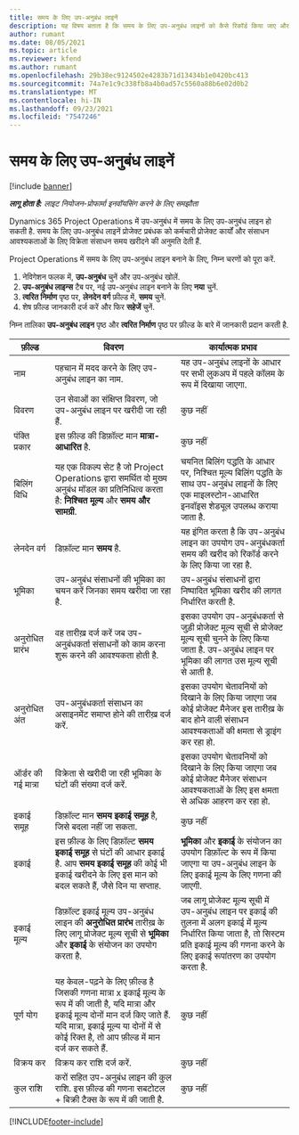 ```yaml
---
title: समय के लिए उप-अनुबंध लाइनें
description: यह विषय बताता है कि समय के लिए उप-अनुबंध लाइनों को कैसे रिकॉर्ड किया जाए और विक्रेताओं से समय की खरीदारी को कैसे रिकॉर्ड किया जाए.
author: rumant
ms.date: 08/05/2021
ms.topic: article
ms.reviewer: kfend
ms.author: rumant
ms.openlocfilehash: 29b38ec9124502e4283b71d13434b1e0420bc413
ms.sourcegitcommit: 74a7e1c9c338fb8a4b0ad57c5560a88b6e02d0b2
ms.translationtype: MT
ms.contentlocale: hi-IN
ms.lasthandoff: 09/23/2021
ms.locfileid: "7547246"
---
```

# <a name="subcontract-lines-for-time"></a>समय के लिए उप-अनुबंध लाइनें

[!include [banner](../../includes/dataverse-preview.md)]

_**लागू होता है:** लाइट नियोजन-प्रोफार्मा इनवॉयसिंग करने के लिए समझौता_

Dynamics 365 Project Operations में उप-अनुबंध में समय के लिए उप-अनुबंध लाइन हो सकती है. समय के लिए उप-अनुबंध लाइनें प्रोजेक्ट प्रबंधक को कर्मचारी प्रोजेक्ट कार्यों और संसाधन आवश्यकताओं के लिए विक्रेता संसाधन समय खरीदने की अनुमति देती हैं.

Project Operations में समय के लिए उप-अनुबंध लाइन बनाने के लिए, निम्न चरणों को पूरा करें.

1. नेविगेशन फलक में, **उप-अनुबंध** चुनें और उप-अनुबंध खोलें.
2. **उप-अनुबंध लाइन्स** टैब पर, नई उप-अनुबंध लाइन बनाने के लिए **नया** चुनें.
3. **त्वरित निर्माण** पृष्ठ पर, **लेनदेन वर्ग** फ़ील्ड में, **समय** चुनें.
4. शेष फ़ील्ड जानकारी दर्ज करें और फिर **सहेजें** चुनें.

  निम्न तालिका **उप-अनुबंध लाइन** पृष्ठ और **त्वरित निर्माण** पृष्ठ पर फ़ील्ड के बारे में जानकारी प्रदान करती है.

| **फ़ील्ड** | **विवरण** | **कार्यात्मक प्रभाव** |
| --- | --- | --- |
| नाम | पहचान में मदद करने के लिए उप-अनुबंध लाइन का नाम. | यह उप-अनुबंध लाइनों के आधार पर सभी लुकअप में पहले कॉलम के रूप में दिखाया जाएगा. |
| विवरण | उन सेवाओं का संक्षिप्त विवरण, जो उप-अनुबंध लाइन पर खरीदी जा रही हैं. |कुछ नहीं |
| पंक्ति प्रकार |   इस फ़ील्ड की डिफ़ॉल्ट मान **मात्रा-आधारित** है.| कुछ नहीं |
| बिलिंग विधि | यह एक विकल्प सेट है जो Project Operations द्वारा समर्थित दो मुख्य अनुबंध मॉडल का प्रतिनिधित्व करता है: **निश्चित मूल्य** और **समय और सामग्री**. | चयनित बिलिंग पद्धति के आधार पर, निश्चित मूल्य बिलिंग पद्धति के साथ उप-अनुबंध लाइनों के लिए एक माइलस्टोन-आधारित इनवॉइस शेड्यूल उपलब्ध कराया जाता है. |
| लेनदेन वर्ग | डिफ़ॉल्ट मान **समय** है. | यह इंगित करता है कि उप-अनुबंध लाइन का उपयोग उप-अनुबंधकर्ता समय की खरीद को रिकॉर्ड करने के लिए किया जा रहा है. |
| भूमिका | उप-अनुबंध संसाधनों की भूमिका का चयन करें जिनका समय खरीदा जा रहा है. | उप-अनुबंध संसाधनों द्वारा निष्पादित भूमिका खरीद की लागत निर्धारित करती है. |
| अनुरोधित प्रारंभ | वह तारीख़ दर्ज करें जब उप-अनुबंधकर्ता संसाधनों को काम करना शुरू करने की आवश्यकता होती है. | इसका उपयोग उप-अनुबंधकर्ता से जुड़ी प्रोजेक्ट मूल्य सूची से प्रोजेक्ट मूल्य सूची चुनने के लिए किया जाता है. उप-अनुबंध लाइन पर भूमिका की लागत उस मूल्य सूची से आती है. |
| अनुरोधित अंत | उप-अनुबंधकर्ता संसाधन का असाइनमेंट समाप्त होने की तारीख़ दर्ज करें. | इसका उपयोग चेतावनियों को दिखाने के लिए किया जाएगा जब कोई प्रोजेक्ट मैनेजर इस तारीख़ के बाद होने वाली संसाधन आवश्यकताओं की क्षमता से ड्राइंग कर रहा हो. |
| ऑर्डर की गई मात्रा | विक्रेता से खरीदी जा रही भूमिका के घंटों की संख्या दर्ज करें. | इसका उपयोग चेतावनियों को दिखाने के लिए किया जाएगा जब कोई प्रोजेक्ट मैनेजर संसाधन आवश्यकताओं के लिए इस क्षमता से अधिक आहरण कर रहा हो. |
| इकाई समूह | डिफ़ॉल्ट मान **समय इकाई समूह** है, जिसे बदला नहीं जा सकता. | कुछ नहीं|
| इकाई | इस फ़ील्ड के लिए डिफ़ॉल्ट **समय इकाई समूह** से घंटों की आधार इकाई है. आप **समय इकाई समूह** की कोई भी इकाई खरीदने के लिए इस मान को बदल सकते हैं, जैसे दिन या सप्ताह. | **भूमिका** और **इकाई** के संयोजन का उपयोग डिफ़ॉल्ट के रूप में किया जाएगा या उप-अनुबंध लाइन के लिए इकाई मूल्य के लिए गणना की जाएगी. |
| इकाई मूल्य | डिफ़ॉल्ट इकाई मूल्य उप-अनुबंध लाइन की **अनुरोधित प्रारंभ** तारीख़ के लिए लागू प्रोजेक्ट मूल्य सूची से **भूमिका** और **इकाई** के संयोजन का उपयोग करता है. | जब लागू प्रोजेक्ट मूल्य सूची में उप-अनुबंध लाइन पर इकाई की तुलना में अलग इकाई में मूल्य निर्धारित किया जाता है, तो सिस्टम प्रति इकाई मूल्य की गणना करने के लिए इकाई रूपांतरण का उपयोग करता है. |
| पूर्ण योग |    यह केवल-पढ़ने के लिए फ़ील्ड है जिसकी गणना मात्रा x इकाई मूल्य के रूप में की जाती है, यदि मात्रा और इकाई मूल्य दोनों मान दर्ज किए जाते हैं. यदि मात्रा, इकाई मूल्य या दोनों में से कोई रिक्त है, तो आप फ़ील्ड में मान दर्ज कर सकते हैं. | कुछ नहीं|
| विक्रय कर |   विक्रय कर राशि दर्ज करें. |कुछ नहीं |
| कुल राशि | करों सहित उप-अनुबंध लाइन की कुल राशि. इस फ़ील्ड की गणना सबटोटल + बिक्री टैक्स के रूप में की जाती है.|कुछ नहीं |

[!INCLUDE[footer-include](../../includes/footer-banner.md)]
